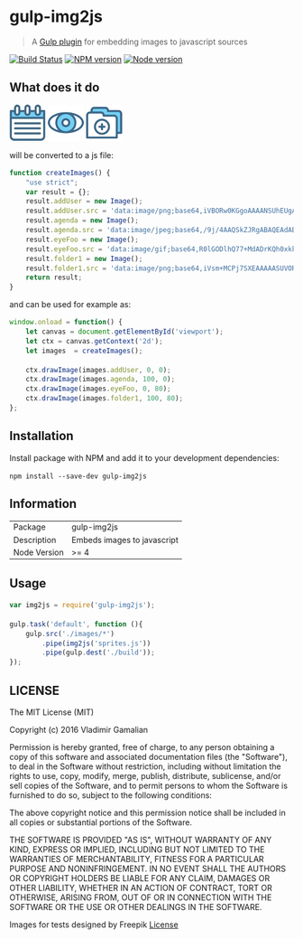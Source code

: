 # gulp-img2js

> A [Gulp plugin](http://gulpjs.com/) for embedding images to javascript sources

[![Build Status](https://travis-ci.org/vladimirgamalian/gulp-img2js.svg?branch=master)](https://travis-ci.org/vladimirgamalian/gulp-img2js)
[![NPM version](https://img.shields.io/npm/v/gulp-img2js.svg)](https://www.npmjs.com/package/gulp-img2js)
[![Node version](https://img.shields.io/node/v/gulp-img2js.svg)](https://nodejs.org/)


## What does it do

![Image](https://raw.githubusercontent.com/vladimirgamalian/gulp-img2js/master/test/images/agenda.jpg)
![Image](https://raw.githubusercontent.com/vladimirgamalian/gulp-img2js/master/test/images/eye_foo.gif)
![Image](https://raw.githubusercontent.com/vladimirgamalian/gulp-img2js/master/test/images/folder-1.png)

will be converted to a js file:

```js
function createImages() {
    "use strict";
    var result = {};
    result.addUser = new Image();
    result.addUser.src = 'data:image/png;base64,iVBORw0KGgoAAAANSUhEUgAAT...==';
    result.agenda = new Image();
    result.agenda.src = 'data:image/jpeg;base64,/9j/4AAQSkZJRgABAQEAdAB0M...==';
    result.eyeFoo = new Image();
    result.eyeFoo.src = 'data:image/gif;base64,R0lGODlhQ77+MdADrKQh0xkksgQ...=';
    result.folder1 = new Image();
    result.folder1.src = 'data:image/png;base64,iVsm+MCPj7SXEAAAAASUVORK5C...=';
    return result;
}
```

and can be used for example as:

```js
window.onload = function() {
	let canvas = document.getElementById('viewport');
	let ctx = canvas.getContext('2d');
	let images  = createImages();

	ctx.drawImage(images.addUser, 0, 0);
	ctx.drawImage(images.agenda, 100, 0);
	ctx.drawImage(images.eyeFoo, 0, 80);
	ctx.drawImage(images.folder1, 100, 80);
};
```


## Installation

Install package with NPM and add it to your development dependencies:

`npm install --save-dev gulp-img2js`

## Information

<table>
<tr>
<td>Package</td><td>gulp-img2js</td>
</tr>
<tr>
<td>Description</td>
<td>Embeds images to javascript</td>
</tr>
<tr>
<td>Node Version</td>
<td>>= 4</td>
</tr>
</table>

## Usage

```js
var img2js = require('gulp-img2js');

gulp.task('default', function (){
	gulp.src('./images/*')
		.pipe(img2js('sprites.js'))
		.pipe(gulp.dest('./build'));
});
```

## LICENSE

The MIT License (MIT)

Copyright (c) 2016 Vladimir Gamalian

Permission is hereby granted, free of charge, to any person obtaining a copy
of this software and associated documentation files (the "Software"), to deal
in the Software without restriction, including without limitation the rights
to use, copy, modify, merge, publish, distribute, sublicense, and/or sell
copies of the Software, and to permit persons to whom the Software is
furnished to do so, subject to the following conditions:

The above copyright notice and this permission notice shall be included in all
copies or substantial portions of the Software.

THE SOFTWARE IS PROVIDED "AS IS", WITHOUT WARRANTY OF ANY KIND, EXPRESS OR
IMPLIED, INCLUDING BUT NOT LIMITED TO THE WARRANTIES OF MERCHANTABILITY,
FITNESS FOR A PARTICULAR PURPOSE AND NONINFRINGEMENT. IN NO EVENT SHALL THE
AUTHORS OR COPYRIGHT HOLDERS BE LIABLE FOR ANY CLAIM, DAMAGES OR OTHER
LIABILITY, WHETHER IN AN ACTION OF CONTRACT, TORT OR OTHERWISE, ARISING FROM,
OUT OF OR IN CONNECTION WITH THE SOFTWARE OR THE USE OR OTHER DEALINGS IN THE
SOFTWARE.


Images for tests designed by Freepik
[License](http://file005.flaticon.com/downloads/license/license.pdf)
